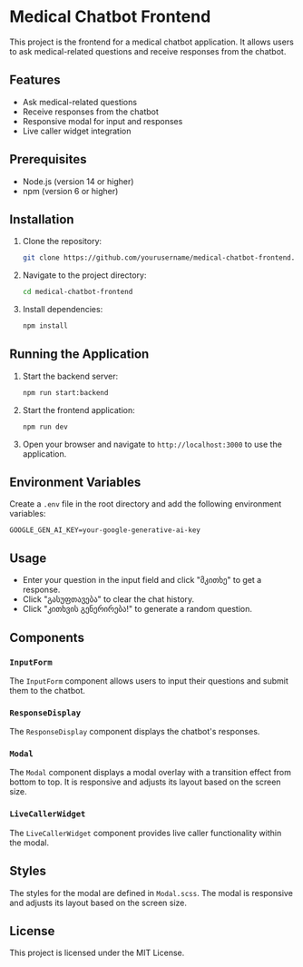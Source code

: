 # Medical Chatbot Frontend

This project is the frontend for a medical chatbot application. It allows users to ask medical-related questions and receive responses from the chatbot.

## Features

- Ask medical-related questions
- Receive responses from the chatbot
- Responsive modal for input and responses
- Live caller widget integration

## Prerequisites

- Node.js (version 14 or higher)
- npm (version 6 or higher)

## Installation

1. Clone the repository:
   ```sh
   git clone https://github.com/yourusername/medical-chatbot-frontend.git
   ```
2. Navigate to the project directory:
   ```sh
   cd medical-chatbot-frontend
   ```
3. Install dependencies:
   ```sh
   npm install
   ```

## Running the Application

1. Start the backend server:

   ```bash
   npm run start:backend
   ```

2. Start the frontend application:

   ```bash
   npm run dev
   ```

3. Open your browser and navigate to `http://localhost:3000` to use the application.

## Environment Variables

Create a `.env` file in the root directory and add the following environment variables:

```
GOOGLE_GEN_AI_KEY=your-google-generative-ai-key
```

## Usage

- Enter your question in the input field and click "მკითხე" to get a response.
- Click "გასუფთავება" to clear the chat history.
- Click "კითხვის გენერირება!" to generate a random question.

## Components

### `InputForm`

The `InputForm` component allows users to input their questions and submit them to the chatbot.

### `ResponseDisplay`

The `ResponseDisplay` component displays the chatbot's responses.

### `Modal`

The `Modal` component displays a modal overlay with a transition effect from bottom to top. It is responsive and adjusts its layout based on the screen size.

### `LiveCallerWidget`

The `LiveCallerWidget` component provides live caller functionality within the modal.

## Styles

The styles for the modal are defined in `Modal.scss`. The modal is responsive and adjusts its layout based on the screen size.

## License

This project is licensed under the MIT License.
